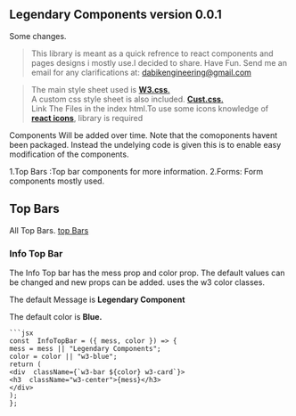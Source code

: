 ## Legendary Components version 0.0.1

Some changes.

> This library is meant as a quick refrence to react components and pages designs i mostly use.I decided to share. Have Fun. Send me an email for any clarifications at: dabikengineering@gmail.com

> The main style sheet used is [**W3.css**.](https://www.w3schools.com/w3css/4/w3.css)  
> A custom css style sheet is also included. [**Cust.css**.](https://www.w3schools.com/w3css/4/w3.css)  
> Link The Files in the index html.To use some icons knowledge of [**react icons**](https://react-icons.github.io/react-icons/), library is required

Components Will be added over time. Note that the comoponents havent been packaged. Instead the undelying code is given this is to enable easy modification of the components.

1.Top Bars :Top bar components for more information.
2.Forms: Form components mostly used.

## Top Bars

All Top Bars. [top Bars](https://github.com/Arthur-codeX/legendary-react-components/blob/main/src/components/TopBars.jsx)

### Info Top Bar

The Info Top bar has the mess prop and color prop. The default values can be changed and new props can be added. uses the w3 color classes.

The default Message is **Legendary Component**

The default color is **Blue.**

````
```jsx
const  InfoTopBar = ({ mess, color }) => {
mess = mess || "Legendary Components";
color = color || "w3-blue";
return (
<div  className={`w3-bar ${color} w3-card`}>
<h3  className="w3-center">{mess}</h3>
</div>
);
};
````

```

```
